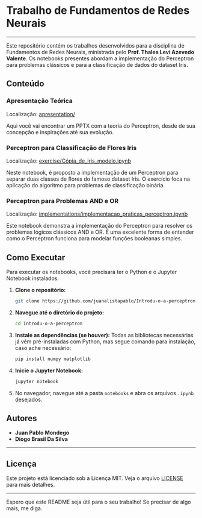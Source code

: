 # Trabalho de Fundamentos de Redes Neurais

-----

Este repositório contém os trabalhos desenvolvidos para a disciplina de Fundamentos de Redes Neurais, ministrada pelo **Prof. Thales Levi Azevedo Valente**. Os notebooks presentes abordam a implementação do Perceptron para problemas clássicos e para a classificação de dados do dataset Iris.

## Conteúdo

### Apresentação Teórica

Localização: [apresentation/](./apresentation/introdução%20ao%20Perceptron%20-%20P2%20de%20Redes%20Neurais.pptx)

Aqui você vai encontrar um PPTX com a teoria do Perceptron, desde de sua concepção e inspirações até sua evolução.

### Perceptron para Classificação de Flores Iris

Localização: [exercise/Cópia_de_iris_modelo.ipynb](./exercise/Cópia_de_iris_modelo.ipynb)

Neste notebook, é proposto a implementação de um Perceptron para separar duas classes de flores do famoso dataset Iris. O exercício foca na aplicação do algoritmo para problemas de classificação binária.

### Perceptron para Problemas AND e OR

Localização: [implementations/implementacao_praticas_perceptron.ipynb](./implementations/implementacoes_praticas_perceptron.ipynb)

Este notebook demonstra a implementação do Perceptron para resolver os problemas lógicos clássicos AND e OR. É uma excelente forma de entender como o Perceptron funciona para modelar funções booleanas simples.

## Como Executar

Para executar os notebooks, você precisará ter o Python e o Jupyter Notebook instalados.

1.  **Clone o repositório:**
    ```bash
    git clone https://github.com/juanalistapablo/Introdu-o-a-perceptron.git
    ```
2.  **Navegue até o diretório do projeto:**
    ```bash
    cd Introdu-o-a-perceptron
    ```
3.  **Instale as dependências (se houver):**
  Todas as bibliotecas necessárias já vêm pré-instaladas com Python, mas segue comando para instalação, caso ache necessário:
    ```bash
    pip install numpy matplotlib
    ```
4.  **Inicie o Jupyter Notebook:**
    ```bash
    jupyter notebook
    ```
5.  No navegador, navegue até a pasta `notebooks` e abra os arquivos `.ipynb` desejados.

## Autores

  * **Juan Pablo Mondego**
  * **Diogo Brasil Da Silva**

-----

## Licença

Este projeto está licenciado sob a Licença MIT. Veja o arquivo [LICENSE](https://www.google.com/search?q=LICENSE) para mais detalhes.

-----

Espero que este README seja útil para o seu trabalho\! Se precisar de algo mais, me diga.


